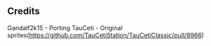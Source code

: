 ## Credits
Gandalf2k15 - Porting
TauCeti - Original sprites(https://github.com/TauCetiStation/TauCetiClassic/pull/8966)
